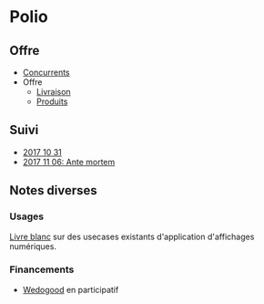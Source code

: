# Polio

## Offre

- [Concurrents](/Offre/Concurrents.md)
- Offre
  - [Livraison](/Offre/Pricing/Livraison.md)
  - [Produits](/Offre/Pricing/Produits.md)

## Suivi

- [2017 10 31](/suivi/2017-10-31.md)
- [2017 11 06: Ante mortem](/suivi/Ante-mortem.md)

## Notes diverses

### Usages

[Livre blanc](http://www.digital-instore.fr/wp-content/uploads/2016/09/livre-blanc-digitalisation-point-de-vente-espace-culturel.pdf) sur des usecases existants d'application d'affichages numériques.

### Financements

- [Wedogood](https://www.wedogood.co/) en participatif
